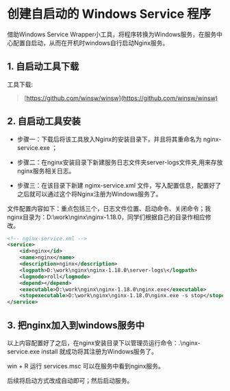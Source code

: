 # 创建自启动的 Windows Service 程序

借助Windows Service Wrapper小工具，将程序转换为Windows服务，在服务中心配置自启动，从而在开机时windows自行启动Nginx服务。

## 1. 自启动工具下载

工具下载:

> [https://github.com/winsw/winsw](https://github.com/winsw/winsw)

## 2. 自启动工具安装

- 步骤一：下载后将该工具放入Nginx的安装目录下，并且将其重命名为 nginx-service.exe ；

- 步骤二：在nginx安装目录下新建服务日志文件夹server-logs文件夹,用来存放nginx服务相关日志。

- 步骤三：在该目录下新建 nginx-service.xml 文件，写入配置信息，配置好了之后就可以通过这个将Nginx注册为Windows服务了。

文件配置内容如下：重点包括三个，日志文件位置、启动命令、关闭命令；我nginx目录为：D:\work\nginx\nginx-1.18.0，同学们根据自己的目录作相应修改。

```xml
<!-- nginx-service.xml -->
<service>
    <id>nginx</id>
    <name>nginx</name>
    <description>nginx</description>
    <logpath>D:\work\nginx\nginx-1.18.0\server-logs\</logpath>
    <logmode>roll</logmode>
    <depend></depend>
    <executable>D:\work\nginx\nginx-1.18.0\nginx.exe</executable>
    <stopexecutable>D:\work\nginx\nginx-1.18.0\nginx.exe -s stop</stopexecutable>
</service>
```

## 3. 把nginx加入到windows服务中

以上内容配置好了之后，在nginx安装目录下以管理员运行命令：.\nginx-service.exe install 就成功将其注册为Windows服务了。

win + R 运行 services.msc 可以在服务中看到nginx服务。

后续将启动方式改成自动即可；然后启动服务。
